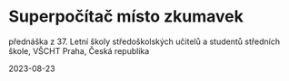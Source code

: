 # Superpočítač místo zkumavek
přednáška z 37. Letní školy středoškolských učitelů a studentů středních škole, VŠCHT Praha, Česká republika 

2023-08-23
